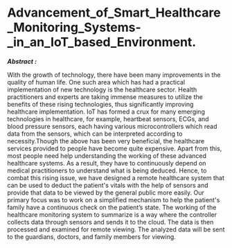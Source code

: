 # Advancement_of_Smart_Healthcare_Monitoring_Systems-_in_an_IoT_based_Environment.

***Abstract :***

With the growth of technology, there have been many improvements in the quality of human life. One such area which has had a practical implementation of new technology is the healthcare sector. Health practitioners and experts are taking immense measures to utilize the benefits of these rising technologies, thus significantly improving healthcare implementation. IoT has formed a crux for many emerging technologies in healthcare, for example, heartbeat sensors, ECGs, and blood pressure sensors, each having various microcontrollers which read data from the sensors, which can be interpreted according to necessity.Though the above has been very beneficial, the healthcare services provided to people have become quite expensive. Apart from this, most people need help understanding the working of these advanced healthcare systems. As a result, they have to continuously depend on medical practitioners to understand what is being deduced. Hence, to combat this rising issue, we have designed a remote healthcare system that can be used to deduct the patient's vitals with the help of sensors and provide that data to be viewed by the general public more easily. Our primary focus was to work on a simplified mechanism to help the patient's family have a continuous check on the patient’s state. The working of the healthcare monitoring system to summarize is a way where the controller collects data through sensors and sends it to the cloud. The data is then processed and examined for remote viewing. The analyzed data will be sent to the guardians, doctors, and family members for viewing.

